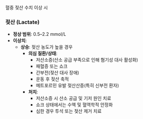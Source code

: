 혈중 젖산 수치 이상 시
### 젖산 (Lactate)

- **정상 범위**: 0.5–2.2 mmol/L
- **이상치**:
    - **상승**: 젖산 농도가 높을 경우
        - **의심 질환/상태**:
            - 저산소증(산소 공급 부족으로 인해 혐기성 대사 활성화)
            - 패혈증 또는 쇼크
            - 간부전(젖산 대사 장애)
            - 운동 후 젖산 축적
            - 메트포르민 유발 젖산산증(특히 신부전 환자)
        - **처치**:
            - 저산소증 시 산소 공급 및 기저 원인 치료
            - 쇼크 상태에서는 수액 및 혈역학적 안정화
            - 심한 경우 투석 또는 젖산 제거 치료
